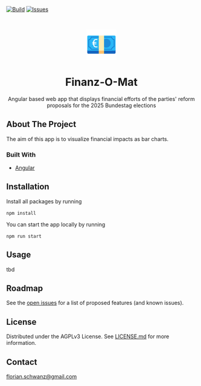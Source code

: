 [![Build](https://github.com/florianschwanz/finanz-o-mat/actions/workflows/build-app-workflow.yml/badge.svg)](https://github.com/florianschwanz/finanz-o-mat/actions/workflows/build-app-workflow.yml)
[![Issues](https://img.shields.io/github/issues/florianschwanz/finanz-o-mat)](https://github.com/florianschwanz/finanz-o-mat/issues)

<br />
<p align="center">
  <a href="https://github.com/florianschwanz/finanz-o-mat">
    <img src="./logo.png" alt="Logo" height="80">
  </a>

  <h1 align="center">Finanz-O-Mat</h1>

  <p align="center">
    Angular based web app that displays financial efforts of the parties' reform proposals for the 2025 Bundestag elections
  </p>
</p>

## About The Project

The aim of this app is to visualize financial impacts as bar charts.

### Built With

* [Angular](https://angular.io/)

## Installation

Install all packages by running

```
npm install
```

You can start the app locally by running

```
npm run start
```

## Usage

tbd

## Roadmap

See the [open issues](https://github.com/florianschwanz/finanz-o-mat/issues) for a list of proposed features (and
known issues).

## License

Distributed under the AGPLv3 License. See [LICENSE.md](./LICENSE.md) for more information.

## Contact

florian.schwanz@gmail.com
